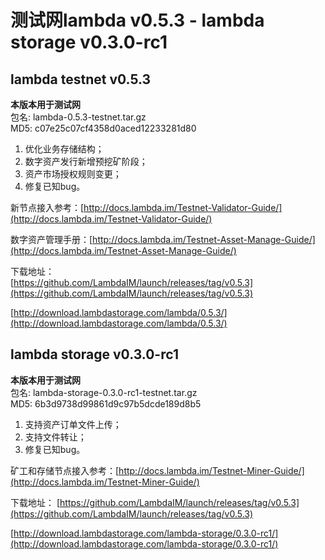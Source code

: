 # 测试网lambda v0.5.3 - lambda storage v0.3.0-rc1

## lambda testnet v0.5.3

**本版本用于测试网**  
包名: lambda-0.5.3-testnet.tar.gz  
MD5: c07e25c07cf4358d0aced12233281d80
  
1. 优化业务存储结构；
2. 数字资产发行新增预挖矿阶段；
3. 资产市场授权规则变更；
4. 修复已知bug。

新节点接入参考：[http://docs.lambda.im/Testnet-Validator-Guide/](http://docs.lambda.im/Testnet-Validator-Guide/)  

数字资产管理手册：[http://docs.lambda.im/Testnet-Asset-Manage-Guide/](http://docs.lambda.im/Testnet-Asset-Manage-Guide/)

下载地址：  
[https://github.com/LambdaIM/launch/releases/tag/v0.5.3](https://github.com/LambdaIM/launch/releases/tag/v0.5.3)

[http://download.lambdastorage.com/lambda/0.5.3/](http://download.lambdastorage.com/lambda/0.5.3/)

## lambda storage v0.3.0-rc1

**本版本用于测试网**  
包名: lambda-storage-0.3.0-rc1-testnet.tar.gz  
MD5: 6b3d9738d99861d9c97b5dcde189d8b5

1. 支持资产订单文件上传；
2. 支持文件转让；
3. 修复已知bug。

矿工和存储节点接入参考：[http://docs.lambda.im/Testnet-Miner-Guide/](http://docs.lambda.im/Testnet-Miner-Guide/) 

下载地址： 
[https://github.com/LambdaIM/launch/releases/tag/v0.5.3](https://github.com/LambdaIM/launch/releases/tag/v0.5.3)

[http://download.lambdastorage.com/lambda-storage/0.3.0-rc1/](http://download.lambdastorage.com/lambda-storage/0.3.0-rc1/)